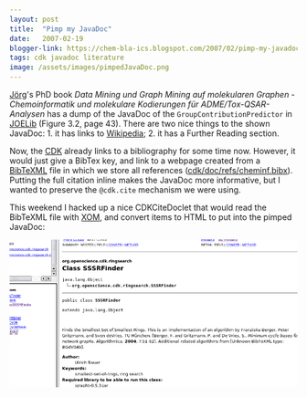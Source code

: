 ```yaml
---
layout: post
title:  "Pimp my JavaDoc"
date:   2007-02-19
blogger-link: https://chem-bla-ics.blogspot.com/2007/02/pimp-my-javadoc.html
tags: cdk javadoc literature
image: /assets/images/pimpedJavaDoc.png
---
```


[Jörg](http://miningdrugs.blogspot.com/)'s PhD book *Data Mining und Graph Mining auf molekularen Graphen - Chemoinformatik und
molekulare Kodierungen für ADME/Tox-QSAR-Analysen* has a dump of the JavaDoc of the `GroupContributionPredictor` in
[JOELib](http://joelib.sf.net/) (Figure 3.2, page 43). There are two nice things to the shown JavaDoc: 1. it has links to
[Wikipedia](http://www.wikipedia.org/); 2. it has a Further Reading section.

Now, the [CDK](http://cdk.sf.net/) already links to a bibliography for some time now. However, it would just give a BibTex
key, and link to a webpage created from a [BibTeXML](http://bibtexml.sf.net/) file in which we store all references
([cdk/doc/refs/cheminf.bibx](http://cdk.svn.sourceforge.net/viewvc/cdk/trunk/cdk/doc/refs/cheminf.bibx?view=log)).
Putting the full citation inline makes the JavaDoc more informative, but I wanted to preserve the `@cdk.cite`
mechanism we were using.

This weekend I hacked up a nice CDKCiteDoclet that would read the BibTeXML file with [XOM](http://www.xom.nu/),
and convert items to HTML to put into the pimped JavaDoc:

![](/assets/images/pimpedJavaDoc.png)
